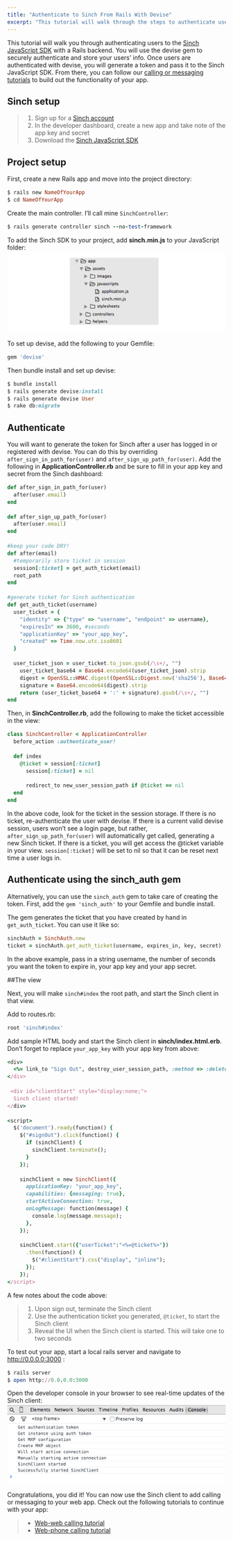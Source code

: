```yaml
---
title: "Authenticate to Sinch From Rails With Devise"
excerpt: "This tutorial will walk through the steps to authenticate users to the Sinch JavaScript SDK with a Rails backend. You will use the devise gem to securely authenticate and store your users’ info."
---
```

This tutorial will walk you through authenticating users to the [Sinch JavaScript SDK](https://www.sinch.com/web-sdk/) with a Rails backend. You will use the devise gem to securely authenticate and store your users’ info. Once users are authenticated with devise, you will generate a token and pass it to the Sinch JavaScript SDK. From there, you can follow our [calling or messaging tutorials](doc:tutorials-introduction) to build out the functionality of your app.

## Sinch setup

> 1.  Sign up for a [Sinch account](https://www.sinch.com/signup)
> 2.  In the developer dashboard, create a new app and take note of the app key and secret
> 3.  Download the [Sinch JavaScript SDK](https://sinch.readme.io/page/downloads)

## Project setup

First, create a new Rails app and move into the project directory:

```ruby
$ rails new NameOfYourApp
$ cd NameOfYourApp
```

Create the main controller. I’ll call mine `SinchController`:

```ruby
$ rails generate controller sinch --no-test-framework
```

To add the Sinch SDK to your project, add **sinch.min.js** to your JavaScript folder:
![sinch-min.png](images/c24c5c7-sinch-min.png)

To set up devise, add the following to your Gemfile:

```ruby
gem 'devise'
```

Then bundle install and set up devise:

```ruby
$ bundle install
$ rails generate devise:install
$ rails generate devise User
$ rake db:migrate
```

## Authenticate 
You will want to generate the token for Sinch after a user has logged in or registered with devise. You can do this by overriding `after_sign_in_path_for(user)` and `after_sign_up_path_for(user)`. Add the following in **ApplicationController.rb** and be sure to fill in your app key and secret from the Sinch dashboard:

```ruby
def after_sign_in_path_for(user)
  after(user.email)
end

def after_sign_up_path_for(user)
  after(user.email)
end

#keep your code DRY!
def after(email)
  #temporarily store ticket in session
  session[:ticket] = get_auth_ticket(email)
  root_path
end

#generate ticket for Sinch authentication
def get_auth_ticket(username)
  user_ticket = {
    "identity" => {"type" => "username", "endpoint" => username},
    "expiresIn" => 3600, #seconds
    "applicationKey" => "your_app_key",
    "created" => Time.now.utc.iso8601
  }

  user_ticket_json = user_ticket.to_json.gsub(/\s+/, "")
    user_ticket_base64 = Base64.encode64(user_ticket_json).strip
    digest = OpenSSL::HMAC.digest(OpenSSL::Digest.new('sha256'), Base64.decode64("your_app_secret"), user_ticket_json).strip
    signature = Base64.encode64(digest).strip
    return (user_ticket_base64 + ':' + signature).gsub(/\s+/, "")
end
```

Then, in **SinchController.rb**, add the following to make the ticket accessible in the view:

```ruby
class SinchController < ApplicationController
  before_action :authenticate_user!

  def index
    @ticket = session[:ticket]
      session[:ticket] = nil

      redirect_to new_user_session_path if @ticket == nil
  end
end
```

In the above code, look for the ticket in the session storage. If there is no ticket, re-authenticate the user with devise. If there is a current valid devise session, users won’t see a login page, but rather, `after_sign_up_path_for(user)` will automatically get called, generating a new Sinch ticket. If there is a ticket, you will get access the @ticket variable in your view. `session[:ticket]` will be set to nil so that it can be reset next time a user logs in.

## Authenticate using the sinch\_auth gem

Alternatively, you can use the `sinch_auth` gem to take care of creating the token. First, add the `gem 'sinch_auth'` to your Gemfile and bundle install.

The gem generates the ticket that you have created by hand in `get_auth_ticket`. You can use it like so:

```ruby
sinchAuth = SinchAuth.new
ticket = sinchAuth.get_auth_ticket(username, expires_in, key, secret)
```

In the above example, pass in a string username, the number of seconds you want the token to expire in, your app key and your app secret.

##The view 

Next, you will make `sinch#index` the root path, and start the Sinch client in that view.

Add to routes.rb:

```ruby
root 'sinch#index'
```

Add sample HTML body and start the Sinch client in **sinch/index.html.erb**. Don’t forget to replace `your_app_key` with your app key from above:

```ruby
<div>
  <%= link_to "Sign Out", destroy_user_session_path, :method => :delete, :id => "signOut" %>
</div>

 <div id="clientStart" style="display:none;">
  Sinch client started!
</div>

<script>
  $('document').ready(function() {
    $("#signOut").click(function() {
      if (sinchClient) {
        sinchClient.terminate();
      }
    });

    sinchClient = new SinchClient({
      applicationKey: "your_app_key",
      capabilities: {messaging: true},
      startActiveConnection: true,
      onLogMessage: function(message) {
        console.log(message.message);
      },
    });

    sinchClient.start({"userTicket":"<%=@ticket%>"})
      .then(function() {
        $("#clientStart").css("display", "inline");
      });
    });
</script>
```

A few notes about the code above:

> 1.  Upon sign out, terminate the Sinch client
> 2.  Use the authentication ticket you generated, `@ticket`, to start the Sinch client
> 3.  Reveal the UI when the Sinch client is started. This will take one to two seconds

To test out your app, start a local rails server and navigate to <http://0.0.0.0:3000> :

```ruby
$ rails server
$ open http://0.0.0.0:3000
```

Open the developer console in your browser to see real-time updates of the Sinch client:
![dev-console.png](images/73584f8-dev-console.png)

Congratulations, you did it\! You can now use the Sinch client to add calling or messaging to your web app. Check out the following tutorials to continue with your app:

>   - [Web-web calling tutorial](doc:turn-your-browser-into-a-phone-with-the-sinch-js-sdk)
>   - [Web-phone calling tutorial](doc:using-sinch-js-sdk-to-call-a-phone-number)

